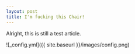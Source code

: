 ```yaml
---
layout: post
title: I'm fucking this Chair!
---
```


Alright, this is still a test article.

![_config.yml]({{ site.baseurl }}/images/config.png)

